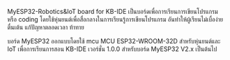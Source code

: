 MyESP32-Robotics&IoT board for KB-IDE
เป็นบอร์ดเพื่อการเรียนการเขียนโปรแกรม หรือ coding โดยใช้หุ่นยนต์เพื่อสื่อกลางในการเรียนรู้การเขียนโปรแกรม อันทำให้ผู้เรียนไม่เบื่อง่าย ตื่นเต้น แก้ปัญหาตลอดเวลา ท้าทาย 

บอร์ด MyESP32 ออกแบบโดยใช้ mcu MCU ESP32-WROOM-32D สำหรับหุ่นยนต์และ IoT เพื่อการเรียนการสอน 
KB-IDE เวอร์ชั่น 1.0.0 สำหรับบอร์ด MyESP32 V2.x เป็นต้นไป
